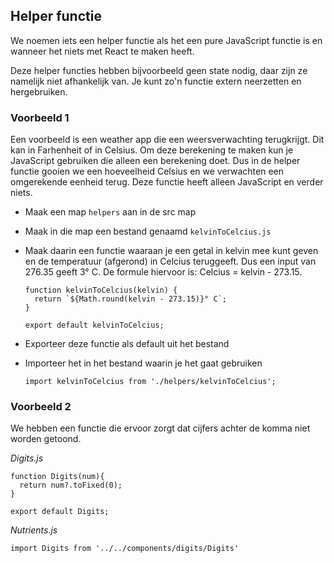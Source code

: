 ## Helper functie

We noemen iets een helper functie als het een pure JavaScript functie is en wanneer het niets met React te maken heeft.

Deze helper functies hebben bijvoorbeeld geen state nodig, daar zijn ze namelijk niet afhankelijk van. Je kunt zo'n functie extern neerzetten en hergebruiken.

### Voorbeeld 1
Een voorbeeld is een weather app die een weersverwachting terugkrijgt. Dit kan in Farhenheit of in Celsius. Om deze berekening te maken kun je JavaScript gebruiken die alleen een berekening doet. Dus in de helper functie gooien we een hoeveelheid Celsius en we verwachten een omgerekende eenheid terug. Deze functie heeft alleen JavaScript en verder niets.

- Maak een map `helpers` aan in de src map
- Maak in die map een bestand genaamd `kelvinToCelcius.js`
- Maak daarin een functie waaraan je een getal in kelvin mee kunt geven en de temperatuur (afgerond) in Celcius teruggeeft. Dus een input van 276.35 geeft 3° C. De formule hiervoor is: Celcius = kelvin - 273.15.

      function kelvinToCelcius(kelvin) {
        return `${Math.round(kelvin - 273.15)}° C`;
      }
      
      export default kelvinToCelcius;
  

- Exporteer deze functie als default uit het bestand
- Importeer het in het bestand waarin je het gaat gebruiken

      import kelvinToCelcius from './helpers/kelvinToCelcius';   
  
### Voorbeeld 2

We hebben een functie die ervoor zorgt dat cijfers achter de komma niet worden getoond.

<i>Digits.js</i>

    function Digits(num){
      return num?.toFixed(0);
    }
    
    export default Digits;

<i>Nutrients.js</i>

    import Digits from '../../components/digits/Digits'

